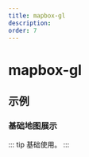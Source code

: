 ```yaml
---
title: mapbox-gl
description: 
order: 7
---
```


# mapbox-gl

## 示例

### 基础地图展示

::: tip
基础使用。
:::


